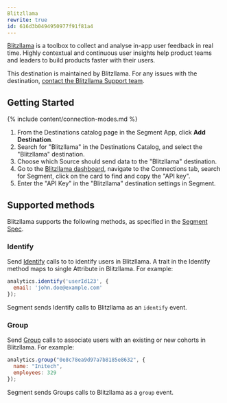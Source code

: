 ```yaml
---
Blitzllama
rewrite: true
id: 616d3b0494950977f91f81a4
---
```


[Blitzllama](https://blitzllama.com/?utm_source=segmentio&utm_medium=docs&utm_campaign=partners) is a toolbox to collect and analyse in-app user feedback in real time. Highly contextual and continuous user insights help product teams and leaders to build products faster with their users.

This destination is maintained by Blitzllama. For any issues with the destination, [contact the Blitzllama Support team](mailto:tech@blitzllama.com).

## Getting Started

{% include content/connection-modes.md %} 


1. From the Destinations catalog page in the Segment App, click **Add Destination**.
2. Search for "Blitzllama" in the Destinations Catalog, and select the "Blitzllama" destination.
3. Choose which Source should send data to the "Blitzllama" destination.
4. Go to the [Blitzllama dashboard](https://app.blitzllama.com/), navigate to the Connections tab, search for Segment, click on the card to find and copy the "API key".
5. Enter the "API Key" in the "Blitzllama" destination settings in Segment.

## Supported methods

Blitzllama supports the following methods, as specified in the [Segment Spec](/docs/connections/spec).

### Identify

Send [Identify](/docs/connections/spec/identify) calls to to identify users in Blitzllama. A trait in the Identify method maps to single Attribute in Blitzllama. For example:

```js
analytics.identify('userId123', {
  email: 'john.doe@example.com'
});
```

Segment sends Identify calls to Blitzllama as an `identify` event.


### Group

Send [Group](/docs/connections/spec/group) calls to associate users with an existing or new cohorts in Blitzllama. For example:

```js
analytics.group("0e8c78ea9d97a7b8185e8632", {
  name: "Initech",
  employees: 329
});
```

Segment sends Groups calls to Blitzllama as a `group` event.